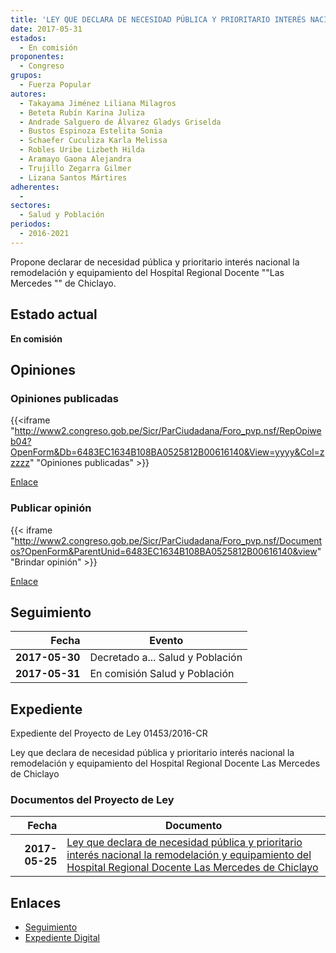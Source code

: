 ```yaml
---
title: 'LEY QUE DECLARA DE NECESIDAD PÚBLICA Y PRIORITARIO INTERÉS NACIONAL LA REMODELACIÓN Y EQUIPAMIENTO DEL HOSPITAL REGIONAL DOCENTE "LAS MERCEDES" DE CHICLAYO'
date: 2017-05-31
estados: 
  - En comisión
proponentes: 
  - Congreso
grupos: 
  - Fuerza Popular
autores: 
  - Takayama Jiménez Liliana Milagros
  - Beteta Rubín Karina Juliza
  - Andrade Salguero de Álvarez Gladys Griselda
  - Bustos Espinoza Estelita Sonia
  - Schaefer Cuculiza Karla Melissa
  - Robles Uribe Lizbeth Hilda
  - Aramayo Gaona Alejandra
  - Trujillo Zegarra Gilmer
  - Lizana Santos Mártires
adherentes: 
  - 
sectores: 
  - Salud y Población
periodos: 
  - 2016-2021
---
```


Propone declarar de necesidad pública y prioritario interés nacional la remodelación y equipamiento del Hospital Regional Docente ""Las Mercedes "" de Chiclayo.


## Estado actual

**En comisión**

## Opiniones

### Opiniones publicadas

{{<iframe "http://www2.congreso.gob.pe/Sicr/ParCiudadana/Foro_pvp.nsf/RepOpiweb04?OpenForm&Db=6483EC1634B108BA0525812B00616140&View=yyyy&Col=zzzzz" "Opiniones publicadas" >}}

[Enlace](http://www2.congreso.gob.pe/Sicr/ParCiudadana/Foro_pvp.nsf/RepOpiweb04?OpenForm&Db=6483EC1634B108BA0525812B00616140&View=yyyy&Col=zzzzz)
### Publicar opinión

{{< iframe "http://www2.congreso.gob.pe/Sicr/ParCiudadana/Foro_pvp.nsf/Documentos?OpenForm&ParentUnid=6483EC1634B108BA0525812B00616140&view" "Brindar opinión" >}}

[Enlace](http://www2.congreso.gob.pe/Sicr/ParCiudadana/Foro_pvp.nsf/Documentos?OpenForm&ParentUnid=6483EC1634B108BA0525812B00616140&view)

## Seguimiento

| Fecha | Evento |
|------:|--------|
| **2017-05-30** | Decretado a... Salud y Población|
| **2017-05-31** | En comisión Salud y Población|


## Expediente

Expediente del Proyecto de Ley 01453/2016-CR

Ley que declara de necesidad pública y prioritario interés nacional la remodelación y equipamiento del Hospital Regional Docente Las Mercedes de Chiclayo


### Documentos del Proyecto de Ley

| Fecha | Documento |
|------:|--------|
| **2017-05-25** | [Ley que declara de necesidad pública y prioritario interés nacional la remodelación y equipamiento del Hospital Regional Docente Las Mercedes de Chiclayo](http://www.leyes.congreso.gob.pe/Documentos/2016_2021/Proyectos_de_Ley_y_de_Resoluciones_Legislativas/PL0145320170525.PDF) |

## Enlaces 

- [Seguimiento](http://www2.congreso.gob.pe/Sicr/TraDocEstProc/CLProLey2016.nsf/f7fff46988ca05b1052578e100829cc7/2912e012212e96230525812b00606c47?OpenDocument)
- [Expediente Digital](http://www2.congreso.gob.pehttp://www2.congreso.gob.pe/Sicr/TraDocEstProc/CLProLey2016.nsf/f7fff46988ca05b1052578e100829cc7/2912e012212e96230525812b00606c47?OpenDocument&Click=05257FB7005EB655.eb71d0cf91d8294e05256cdf006b5706/$Body/0.1C6C)
